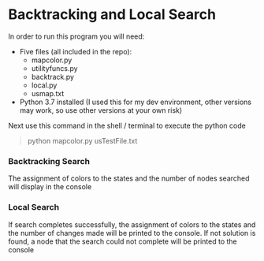 # Backtracking and Local Search

In order to run this program you will need:<br>
- Five files (all included in the repo):<br>
  - mapcolor.py
  - utilityfuncs.py
  - backtrack.py
  - local.py
  - usmap.txt
- Python 3.7 installed (I used this for my dev environment, other versions
may work, so use other versions at your own risk)

Next use this command in the shell / terminal to execute the python code<br>
> python mapcolor.py usTestFile.txt <br>

### Backtracking Search
The assignment of colors to the states and the number of nodes
searched will display in the console

### Local Search
If search completes successfully, the assignment of colors to
the states and the number of changes made will be printed to the
console. If not solution is found, a node that the search could 
not complete will be printed to the console
